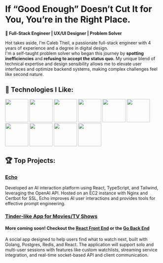 # If “Good Enough” Doesn’t Cut It for You, You’re in the Right Place.
**🚀 Full-Stack Engineer | UX/UI Designer | Problem Solver**<br/>

Hot takes aside, I'm Caleb Theil, a passionate full-stack engineer with 4 years of experience and a degree in digital design. 
<br/>
I'm a self-taught problem solver who began this journey by **spotting inefficiencies** and **refusing to accept the status quo.** My unique blend of technical expertise and design sensibility allows me to elevate user interfaces and optimize backend systems, making complex challenges feel like second nature.

## 🔧 Technologies I Like:
  
<img src="https://github.com/user-attachments/assets/8ce944d0-20ce-4a44-a584-924db2c6b4ac" height="75px">
<img src="https://github.com/user-attachments/assets/3038c573-d8c6-4de9-a72b-fdef4fdf279f" height="75px">
<img src="https://github.com/user-attachments/assets/a26c605f-c33e-4066-b965-7eb60d684bcb" height="75px">
<img src="https://github.com/user-attachments/assets/4b81b91b-7d70-4c50-8d97-d8b0d05288ba" height="75px">
<img src="https://github.com/user-attachments/assets/6c3828aa-f7ef-4417-883c-fe342edd8726" height="75px">
<img src="https://github.com/user-attachments/assets/27aecd64-ae60-4c5e-b084-09de6c3caf43" height="75px">
<img src="https://github.com/user-attachments/assets/edb2ed8f-8070-4152-9cb6-783f9afab5b7" height="75px">
<img src="https://github.com/user-attachments/assets/2b48724d-d0fd-4c5a-8897-010dee3f645e" height="75px">
<img src="https://github.com/user-attachments/assets/14a1ac47-d62e-406f-aa88-6e34fbb4bf81" height="75px">
<img src="https://github.com/user-attachments/assets/714f9ded-57d5-40fe-a02a-457021b8f47a" height="75px">



## 🏆 Top Projects:

### [Echo](https://github.com/ctheil/echo)
Developed an AI interaction platform using React, TypeScript, and Tailwind, leveraging the OpenAI API. Hosted on an EC2 instance with Nginx and Certbot for SSL, Echo improves AI user interactions and provides tools for effective prompt engineering.

### [Tinder-like App for Movies/TV Shows](https://github.com/ctheil/pmdb-api)
#### More coming soon! Checkout the [React Front End](https://github.com/ctheil/pmdb-client) or the [Go Back End](https://github.com/ctheil/pmdb-api)
A social app designed to help users find what to watch next, built with Golang, Postgres, Redis, and React. The application will support solo and multi-user sessions with features like custom watchlists, streaming service integration, and real-time socket-based API and client communication.

